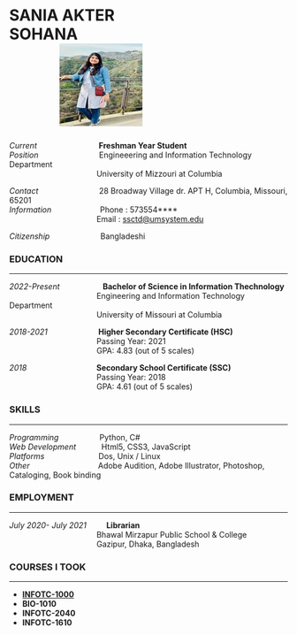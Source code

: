 # SANIA AKTER SOHANA&emsp;&emsp;&emsp;&emsp;&emsp;&emsp;&emsp;&emsp;&emsp;&emsp;&emsp;&emsp;&emsp;&emsp;&emsp;&emsp;  ![Sohana](https://github.com/Sania-Sohana/Sania-Sohana.github.io/blob/a8b4c6d2839c39cb782009b9cbdc40bc541e09aa/Sohana.jpg)

*Current*&emsp;&emsp;&emsp;&emsp;&emsp;&emsp;&emsp;&emsp;**Freshman Year Student**   
*Position*&emsp;&emsp;&emsp;&emsp;&emsp;&emsp;&emsp;&nbsp;&nbsp;   Engineeering and Information Technology Department  
&emsp;&emsp;&emsp;&emsp;&emsp;&emsp;&emsp;&emsp;&emsp;&emsp;&emsp;   University of Mizzouri at Columbia  


*Contact*&emsp;&emsp;&emsp;&emsp;&emsp;&emsp;&emsp;&nbsp;&nbsp; 28 Broadway Village dr. APT H, Columbia, Missouri, 65201  
*Information*&emsp;&emsp;&emsp;&emsp;&emsp;&emsp;&nbsp;Phone : 573554****  
&emsp;&emsp;&emsp;&emsp;&emsp;&emsp;&emsp;&emsp;&emsp;&emsp;&emsp;  Email : ssctd@umsystem.edu  


*Citizenship*&emsp;&emsp;&emsp;&emsp;&emsp;&emsp;&nbsp;   Bangladeshi  


### EDUCATION  
*****
*2022-Present*&emsp;&emsp;&emsp;&emsp;&emsp;&nbsp;&nbsp;**Bachelor of Science in Information Thechnology**  
&emsp;&emsp;&emsp;&emsp;&emsp;&emsp;&emsp;&emsp;&emsp;&emsp;&emsp;  Engineering and Information Technology Department  
&emsp;&emsp;&emsp;&emsp;&emsp;&emsp;&emsp;&emsp;&emsp;&emsp;&emsp;  University of Missouri at Columbia  


*2018-2021*&emsp;&emsp;&emsp;&emsp;&emsp;&emsp;&nbsp;&nbsp;**Higher Secondary Certificate (HSC)**  
&emsp;&emsp;&emsp;&emsp;&emsp;&emsp;&emsp;&emsp;&emsp;&emsp;&emsp;  Passing Year: 2021  
&emsp;&emsp;&emsp;&emsp;&emsp;&emsp;&emsp;&emsp;&emsp;&emsp;&emsp;  GPA: 4.83 (out of 5 scales)  


*2018*&emsp;&emsp;&emsp;&emsp;&emsp;&emsp;&emsp;&emsp;&emsp;**Secondary School Certificate (SSC)**  
&emsp;&emsp;&emsp;&emsp;&emsp;&emsp;&emsp;&emsp;&emsp;&emsp;&emsp;  Passing Year: 2018  
&emsp;&emsp;&emsp;&emsp;&emsp;&emsp;&emsp;&emsp;&emsp;&emsp;&emsp;  GPA: 4.61 (out of 5 scales)  


### SKILLS   
*****
*Programming*&emsp;&emsp;&emsp;&emsp;&emsp;   Python, C#  
*Web Development*&emsp;&emsp;&emsp; Html5, CSS3, JavaScript  
*Platforms*&emsp;&emsp;&emsp;&emsp;&emsp;&emsp;&emsp;Dos, Unix / Linux  
*Other*&emsp;&emsp;&emsp;&emsp;&emsp;&emsp;&emsp;&emsp;&nbsp;&nbsp;    Adobe Audition, Adobe Illustrator, Photoshop, Cataloging, Book binding  


### EMPLOYMENT   
*****
*July 2020- July 2021*&emsp;&emsp;&nbsp;   **Librarian**  
&emsp;&emsp;&emsp;&emsp;&emsp;&emsp;&emsp;&emsp;&emsp;&emsp;&emsp;  Bhawal Mirzapur Public School & College  
&emsp;&emsp;&emsp;&emsp;&emsp;&emsp;&emsp;&emsp;&emsp;&emsp;&emsp;  Gazipur, Dhaka, Bangladesh  


### COURSES I TOOK
*****
* **[INFOTC-1000](https://github.com/Sania-Sohana/Sania-Sohana.github.io/blob/857c6c278275fe0a5f37997aa269b0861ac32b9d/INFOTC-1000.md)**  
* **BIO-1010**  
* **INFOTC-2040**  
* **INFOTC-1610**
